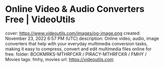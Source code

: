 # Online Video & Audio Converters Free | VideoUtils

cover: https://www.videoutils.com/images/og-image.png
created: November 23, 2022 6:57 PM (UTC)
description: Online video, audio, image converters that help with your everyday multimedia conversion tasks, making it easy to compress, convert and edit multimedia files online for free.
folder: BOOKMRKS-MTHRFCKR / PIRACY-MTHRFCKR / FMHY / Movies
tags: fmhy, movies
url: https://videoutils.com